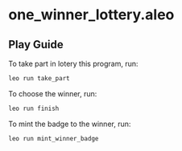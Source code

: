 # one_winner_lottery.aleo

## Play Guide

To take part in lotery this program, run:
```bash
leo run take_part
```
To choose the winner, run:
```bash
leo run finish
```
To mint the badge to the winner, run:
```bash
leo run mint_winner_badge
```